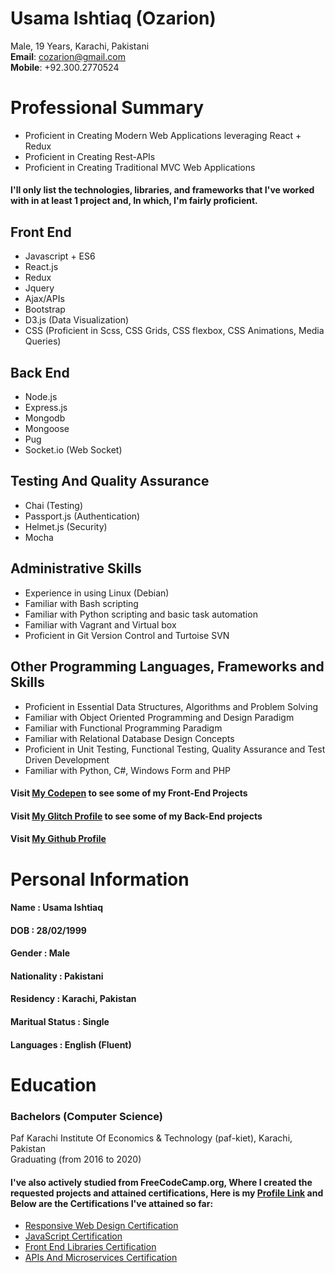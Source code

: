 # **Usama Ishtiaq** (Ozarion)   
Male, 19 Years, Karachi, Pakistani   
**Email**: cozarion@gmail.com   
**Mobile**: +92.300.2770524


# Professional Summary
* Proficient in Creating Modern Web Applications leveraging React + Redux
* Proficient in Creating Rest-APIs
* Proficient in Creating Traditional MVC Web Applications

#### I'll only list the technologies, libraries, and frameworks that I've worked with in at least 1 project and, In which, I'm fairly proficient.

## Front End
* Javascript + ES6
* React.js
* Redux
* Jquery
* Ajax/APIs
* Bootstrap
* D3.js (Data Visualization)
* CSS (Proficient in Scss, CSS Grids, CSS flexbox, CSS Animations, Media Queries)

## Back End
* Node.js
* Express.js
* Mongodb
* Mongoose
* Pug
* Socket.io (Web Socket)

## Testing And Quality Assurance
* Chai (Testing)
* Passport.js (Authentication)
* Helmet.js (Security)
* Mocha

## Administrative Skills
* Experience in using Linux (Debian)
* Familiar with Bash scripting
* Familiar with Python scripting and basic task automation
* Familiar with Vagrant and Virtual box
* Proficient in Git Version Control and Turtoise SVN

## Other Programming Languages, Frameworks and Skills
* Proficient in Essential Data Structures, Algorithms and Problem Solving
* Familiar with Object Oriented Programming and Design Paradigm
* Familiar with Functional Programming Paradigm
* Familiar with Relational Database Design Concepts
* Proficient in Unit Testing, Functional Testing, Quality Assurance and Test Driven Development
* Familiar with Python, C#, Windows Form and PHP

#### Visit [My Codepen](https://codepen.io/ozarion/) to see some of my Front-End Projects
#### Visit [My Glitch Profile](https://glitch.com/@Ozarion) to see some of my Back-End projects
#### Visit [My Github Profile](https://github.com/Ozarion)


# Personal Information
#### Name            : Usama Ishtiaq       
#### DOB             : 28/02/1999          
#### Gender          : Male                
#### Nationality     : Pakistani           
#### Residency       : Karachi, Pakistan   
#### Maritual Status : Single       	      
#### Languages       : English (Fluent)     


# Education
### Bachelors (Computer Science)    
Paf Karachi Institute Of Economics & Technology (paf-kiet), Karachi, Pakistan    
Graduating (from 2016 to 2020)

#### I've also actively studied from FreeCodeCamp.org, Where I created the requested projects and attained certifications, Here is my [Profile Link](https://www.freecodecamp.org/ozarion) and Below are the Certifications I've attained so far:

* [Responsive Web Design Certification](https://www.freecodecamp.org/certification/ozarion/responsive-web-design)
* [JavaScript Certification](https://www.freecodecamp.org/certification/ozarion/javascript-algorithms-and-data-structures)
* [Front End Libraries Certification](https://www.freecodecamp.org/certification/ozarion/front-end-libraries)
* [APIs And Microservices Certification](https://www.freecodecamp.org/certification/ozarion/apis-and-microservices)